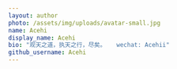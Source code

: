 ```yaml
---
layout: author
photo: /assets/img/uploads/avatar-small.jpg
name: Acehi
display_name: Acehi
bio: "观天之道，执天之行，尽矣。   wechat: Acehii"
github_username: Acehi
---
```


